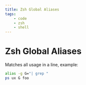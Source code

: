 ```yaml
---
title: Zsh Global Aliases
tags:
    - code
    - zsh
    - shell
---
```


# Zsh Global Aliases

Matches all usage in a line, example:
~~~ bash
alias -g G="| grep "
ps ux G foo
~~~
